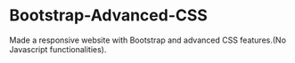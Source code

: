 # Bootstrap-Advanced-CSS
Made a responsive website with Bootstrap and advanced CSS features.(No Javascript functionalities).
